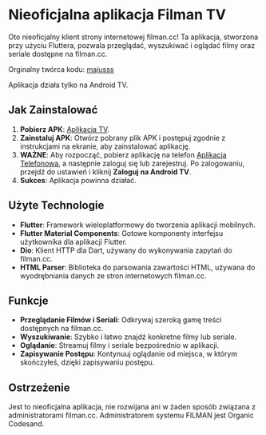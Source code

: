# Nieoficjalna aplikacja Filman TV

Oto nieoficjalny klient strony internetowej filman.cc! Ta aplikacja, stworzona przy użyciu Fluttera, pozwala przeglądać, wyszukiwać i oglądać filmy oraz seriale dostępne na filman.cc.

Orginalny twórca kodu: [majusss](https://github.com/majusss)

Aplikacja działa tylko na Android TV.

## Jak Zainstalować

1. **Pobierz APK**: [Aplikacja TV](https://github.com/treekiller12/Unofficial-Filman-TV/releases).
2. **Zainstaluj APK**: Otwórz pobrany plik APK i postępuj zgodnie z instrukcjami na ekranie, aby zainstalować aplikację.
3. **WAŻNE**: Aby rozpocząć, pobierz aplikację na telefon [Aplikacja Telefonowa](https://github.com/majusss/unofficial-filman-flutter/releases), a następnie zaloguj się lub zarejestruj. Po zalogowaniu, przejdź do ustawień i kliknij **Zaloguj na Android TV**.
4. **Sukces**: Aplikacja powinna działać.

## Użyte Technologie

- **Flutter**: Framework wieloplatformowy do tworzenia aplikacji mobilnych.
- **Flutter Material Components**: Gotowe komponenty interfejsu użytkownika dla aplikacji Flutter.
- **Dio**: Klient HTTP dla Dart, używany do wykonywania zapytań do filman.cc.
- **HTML Parser**: Biblioteka do parsowania zawartości HTML, używana do wyodrębniania danych ze stron internetowych filman.cc.

## Funkcje

- **Przeglądanie Filmów i Seriali**: Odkrywaj szeroką gamę treści dostępnych na filman.cc.
- **Wyszukiwanie**: Szybko i łatwo znajdź konkretne filmy lub seriale.
- **Oglądanie**: Streamuj filmy i seriale bezpośrednio w aplikacji.
- **Zapisywanie Postępu**: Kontynuuj oglądanie od miejsca, w którym skończyłeś, dzięki zapisywaniu postępu.

## Ostrzeżenie

Jest to nieoficjalna aplikacja, nie rozwijana ani w żaden sposób związana z administratorami filman.cc. Administratorem systemu FILMAN jest Organic Codesand.
